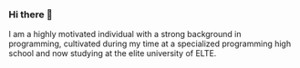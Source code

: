 ### Hi there 👋

I am a highly motivated individual with a strong background in programming, cultivated during my time at a specialized programming high school and now studying at the elite university of ELTE.

